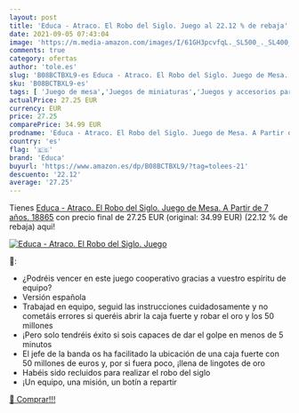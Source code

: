 ```yaml
---
layout: post
title: 'Educa - Atraco. El Robo del Siglo. Juego al 22.12 % de rebaja'
date: 2021-09-05 07:43:04
image: 'https://m.media-amazon.com/images/I/61GH3pcvfqL._SL500_._SL400_.jpg'
comments: true
category: ofertas
author: 'tole.es'
slug: 'B08BCTBXL9-es Educa - Atraco. El Robo del Siglo. Juego de Mesa. A Partir...'
sku: 'B08BCTBXL9-es'
tags: [ 'Juego de mesa','Juegos de miniaturas','Juegos y accesorios para juegos','Juguetes','Juguetes y juegos','de','educa','juego','mesa', ]
actualPrice: 27.25 EUR
currency: EUR
price: 27.25
comparePrice: 34.99 EUR
prodname: 'Educa - Atraco. El Robo del Siglo. Juego de Mesa. A Partir de 7 años. 18865'
country: 'es'
flag: '🇪🇸'
brand: 'Educa'
buyurl: 'https://www.amazon.es/dp/B08BCTBXL9/?tag=tolees-21'
descuento: '22.12'
average: '27.25'
---
```


Tienes [Educa - Atraco. El Robo del Siglo. Juego de Mesa. A Partir de 7 años. 18865](https://www.amazon.es/dp/B08BCTBXL9/?tag=tolees-21) con precio final de  27.25 EUR (original: 34.99 EUR) (22.12 %  de rebaja) aqui!

[![Educa - Atraco. El Robo del Siglo. Juego](https://m.media-amazon.com/images/I/61GH3pcvfqL._SL500_._SL400_.jpg)](https://www.amazon.es/dp/B08BCTBXL9/?tag=tolees-21)

🔎:

- ¿Podréis vencer en este juego cooperativo gracias a vuestro espíritu de equipo?
- Versión española
- Trabajad en equipo, seguid las instrucciones cuidadosamente y no cometáis errores si queréis abrir la caja fuerte y robar el oro y los 50 millones
- ¡Pero solo tendréis éxito si sois capaces de dar el golpe en menos de 5 minutos
- El jefe de la banda os ha facilitado la ubicación de una caja fuerte con 50 millones de euros y, por si fuera poco, ¡llena de lingotes de oro
- Habéis sido recluidos para realizar el robo del siglo
- ¡Un equipo, una misión, un botín a repartir

[🛒 Comprar!!!](https://www.amazon.es/dp/B08BCTBXL9/?tag=tolees-21)
